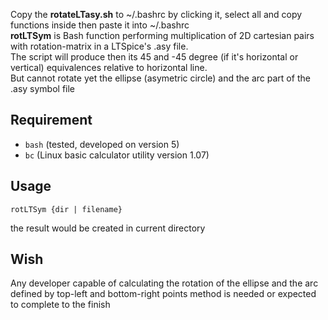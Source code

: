 Copy the **rotateLTasy.sh** to ~/.bashrc by clicking it, select all and copy functions inside then paste it into ~/.bashrc    
**rotLTSym** is Bash function performing multiplication of 2D cartesian pairs with rotation-matrix in a LTSpice's .asy file.   
The script will produce then its 45 and -45 degree (if it's horizontal or vertical) equivalences relative to horizontal line.   
But cannot rotate yet the ellipse (asymetric circle) and the arc part of the .asy symbol file 

## Requirement   
  - `bash` (tested, developed on version 5)  
  - `bc` (Linux basic calculator utility version 1.07)   

## Usage   

```
rotLTSym {dir | filename}
```
the result would be created in current directory


## Wish
Any developer capable of calculating the rotation of the ellipse and the arc defined by top-left and bottom-right points method is needed or expected to complete to the finish 
